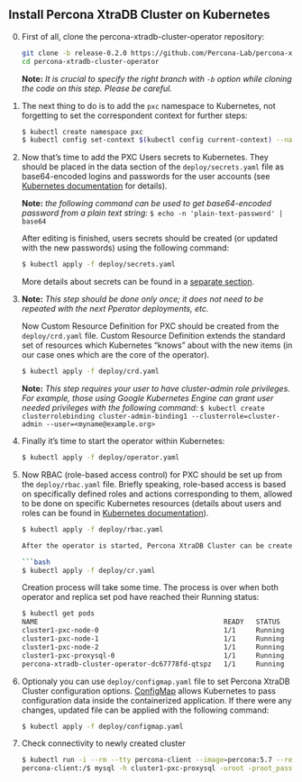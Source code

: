 Install Percona XtraDB Cluster on Kubernetes
------------------------------------------------

0. First of all, clone the percona-xtradb-cluster-operator repository:

   ```bash
   git clone -b release-0.2.0 https://github.com/Percona-Lab/percona-xtradb-cluster-operator
   cd percona-xtradb-cluster-operator
   ```
   **Note:** *It is crucial to specify the right branch with `-b` option while cloning the code on this step. Please be careful.*

1. The next thing to do is to add the `pxc` namespace to Kubernetes, not forgetting to set the correspondent context for further steps:

   ```bash
   $ kubectl create namespace pxc
   $ kubectl config set-context $(kubectl config current-context) --namespace=pxc
   ```

2. Now that’s time to add the PXC Users secrets to Kubernetes. They should be placed in the data section of the `deploy/secrets.yaml` file as base64-encoded logins and passwords for the user accounts (see [Kubernetes documentation](https://kubernetes.io/docs/concepts/configuration/secret/) for details).

   **Note:** *the following command can be used to get base64-encoded password from a plain text string:* `$ echo -n 'plain-text-password' | base64`

   After editing is finished, users secrets should be created (or updated with the new passwords) using the following command:

   ```bash
   $ kubectl apply -f deploy/secrets.yaml
   ```

   More details about secrets can be found in a [separate section](../configure/users).

3. **Note:** *This step should be done only once; it does not need to be repeated with the next Pperator deployments, etc.*

   Now Custom Resource Definition for PXC should be created from the `deploy/crd.yaml` file. Custom Resource Definition extends the standard set of resources which Kubernetes “knows” about with the new items (in our case ones which are the core of the operator).

   ```bash
   $ kubectl apply -f deploy/crd.yaml
   ```

   **Note:** *This step requires your user to have cluster-admin role privileges. For example, those using Google Kubernetes Engine can grant user needed privileges with the following command:* `$ kubectl create clusterrolebinding cluster-admin-binding1 --clusterrole=cluster-admin --user=<myname@example.org>`

4. Finally it’s time to start the operator within Kubernetes:

   ```bash
   $ kubectl apply -f deploy/operator.yaml
   ```

5. Now RBAC (role-based access control) for PXC should be set up from the `deploy/rbac.yaml` file. Briefly speaking, role-based access is based on specifically defined roles and actions corresponding to them, allowed to be done on specific Kubernetes resources (details about users and roles can be found in [Kubernetes documentation](https://kubernetes.io/docs/reference/access-authn-authz/rbac/#default-roles-and-role-bindings)).

   ```bash
   $ kubectl apply -f deploy/rbac.yaml

   After the operator is started, Percona XtraDB Cluster can be created at any time with the following command:

   ```bash
   $ kubectl apply -f deploy/cr.yaml
   ```

   Creation process will take some time. The process is over when both operator and replica set pod have reached their Running status:

   ```bash
   $ kubectl get pods
   NAME                                              READY   STATUS    RESTARTS   AGE
   cluster1-pxc-node-0                               1/1     Running   0          5m
   cluster1-pxc-node-1                               1/1     Running   0          4m
   cluster1-pxc-node-2                               1/1     Running   0          2m
   cluster1-pxc-proxysql-0                           1/1     Running   0          5m
   percona-xtradb-cluster-operator-dc67778fd-qtspz   1/1     Running   0          6m
   ```

6. Optionaly you can use `deploy/configmap.yaml` file to set Percona XtraDB Cluster configuration options. [ConfigMap](https://kubernetes.io/docs/tasks/configure-pod-container/configure-pod-configmap/) allows Kubernetes to pass configuration data inside the containerized application. If there were any changes, updated file can be applied with the following command:

      ```bash
      $ kubectl apply -f deploy/configmap.yaml
      ```

7. Check connectivity to newly created cluster

   ```bash
   $ kubectl run -i --rm --tty percona-client --image=percona:5.7 --restart=Never -- bash -il
   percona-client:/$ mysql -h cluster1-pxc-proxysql -uroot -proot_password
   ```
